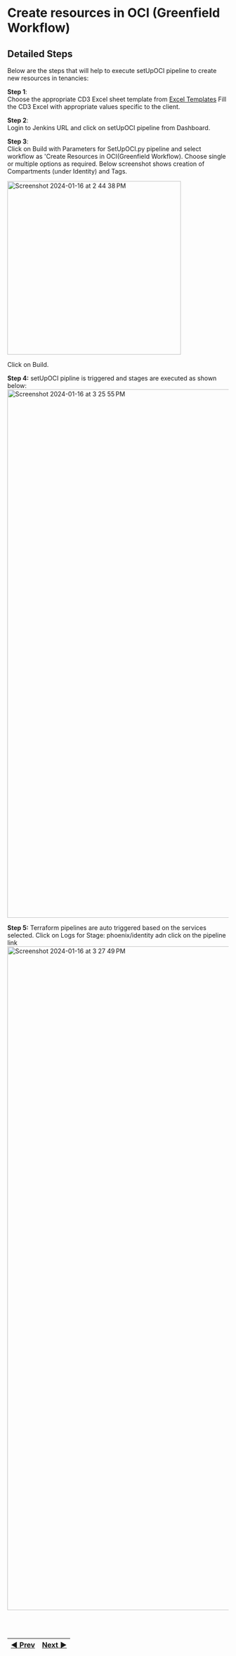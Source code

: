 # Create resources in OCI (Greenfield Workflow)

## Detailed Steps
Below are the steps that will help to execute setUpOCI pipeline to create new resources in tenancies:

**Step 1**: 
<br>Choose the appropriate CD3 Excel sheet template from [Excel Templates](/cd3_automation_toolkit/documentation/user_guide./RunningAutomationToolkit.md#excel-sheet-templates)
Fill the CD3 Excel with appropriate values specific to the client.

**Step 2**:
<br> Login to Jenkins URL and click on setUpOCI pipeline from Dashboard.

**Step 3**:
<br>Click on Build with Parameters for SetUpOCI.py pipeline and select workflow as 'Create Resources in OCI(Greenfield Workflow). Choose single or multiple options as required. Below 
screenshot shows creation of Compartments (under Identity) and Tags.

<img width="395" alt="Screenshot 2024-01-16 at 2 44 38 PM" src="https://github.com/oracle-devrel/cd3-automation-toolkit/assets/103508105/ca32dec6-3193-4593-990e-694a78109e28">

Click on Build.

**Step 4:** 
setUpOCI pipline is triggered and stages are executed as shown below:
<img width="1203" alt="Screenshot 2024-01-16 at 3 25 55 PM" src="https://github.com/oracle-devrel/cd3-automation-toolkit/assets/103508105/dbc39fdd-422e-4ab3-a95b-10a84e80a441">

**Step 5:** 
Terraform pipelines are auto triggered based on the services selected. Click on Logs for Stage: phoenix/identity adn click on the pipeline link
<img width="1511" alt="Screenshot 2024-01-16 at 3 27 49 PM" src="https://github.com/oracle-devrel/cd3-automation-toolkit/assets/103508105/7c434f24-7da9-4e15-b0ff-3750f6ca4b39">

 <br><br>

<div align='center'>

| <a href="/cd3_automation_toolkit/documentation/user_guide/Running_SetUpOCI_Pipeline.md">:arrow_backward: Prev</a> | <a href="/cd3_automation_toolkit/documentation/user_guide/NonGreenField-Jenkins.md">Next :arrow_forward:</a> |
| :---- | -------: |
  
</div>
